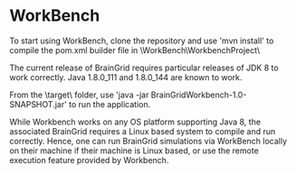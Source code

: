# WorkBench
To start using WorkBench, clone the repository and use 'mvn install' to compile the pom.xml builder file in  \WorkBench\WorkbenchProject\

The current release of BrainGrid requires particular releases of JDK 8 to work correctly. Java 1.8.0_111 and 1.8.0_144 are known to work.

From the \target\ folder, use 'java -jar BrainGridWorkbench-1.0-SNAPSHOT.jar' to run the application.

While Workbench works on any OS platform supporting Java 8, the associated BrainGrid requires a Linux based system to compile and run correctly.
Hence, one can run BrainGrid simulations via WorkBench locally on their machine if their machine is Linux based, or use 
the remote execution feature provided by Workbench.
